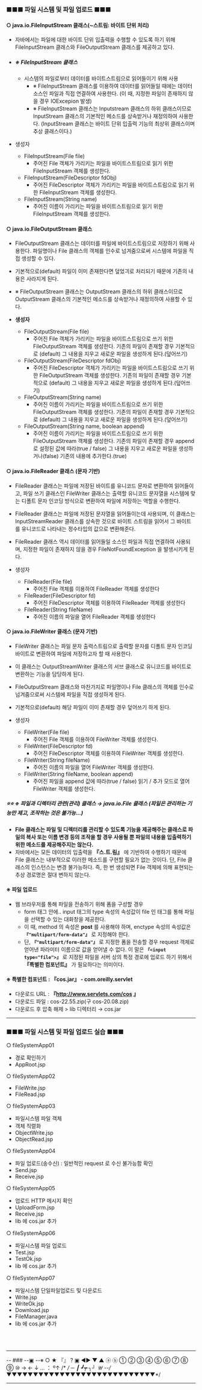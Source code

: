 ### ■■■ 파일 시스템 및 파일 업로드 ■■■
#### ○ java.io.FileInputStream 클래스(~스트림: 바이트 단위 처리)
  - 자바에서는 파일에 대한 바이트 단위 입출력을 수행할 수 있도록 하기 위해
    FileInputStream 클래스와 FileOutputStream 클래스를 제공하고 있다.

- #####  ※  FileInputStream 클래스
  - 시스템의 파일로부터 데이터를 바이트스트림으로 읽어들이기 위해 사용
    - ※ FileInputStream 클래스를 이용하여 데이터를 읽어들일 때에는
      데이터소스인 파일과 직접 연결하여 사용한다.
      (이 때, 지정한 파일이 존재하지 않을 경우 IOExcepion 발생)
    - ※ FileInputStream 클래스는 Inputstream 클래스의 하위 클래스이므로
      InputStream 클래스의 기본적인 메소드를 상속받거나 재정의하여 사용한다.
      (InputStream 클래스는 바이트 단위 입출력 기능의 최상위 클래스이며 추상 클래스이다.)

- 생성자
  - FileInputStream(File file)
     - 주어진 File 객체가 가리키는 파일을 바이트스트림으로 읽기 위한
     FileInputStream 객체를 생성한다.
  - FileInputStream(FileDescriptor fdObj)
     - 주어진 FileDescriptor 객체가 가리키는 파일을 바이트스트림으로 읽기 위한
     FileInputStream 객체를 생성한다.
  - FileInputStream(String name)
     - 주어진 이름이 가리키는 파일을 바이트스트림으로 읽기 위한
     FileInputStream 객체를 생성한다.

#### ○ java.io.FileOutputStream 클래스
  - FileOutputStream 클래스는
    데이터를 파일에 바이트스트림으로 저장하기 위해 사용한다.
    파일명이나 File 클래스의 객체를 인수로 넘겨줌으로써
    시스템에 파일을 직접 생성할 수 있다.
  - 기본적으로(default) 파일이 이미 존재한다면 덮었긔로 처리되기 때문에
     기존의 내용은 사라지게 된다.
  - ※ FileOutputStream 클래스는 OutputStream 클래스의 하위 클래스이므로 OutputStream 클래스의 기본적인 메소드를 상속받거나 재정의하여 사용할 수 있다.   

  - **생성자**
    - FileOutputStream(File file)
       - 주어진 File 객체가 가리키는 파일을 바이트스트림으로 쓰기 위한
       FileOutputStream 객체를 생성한다.
       기존의 파일이 존재할 경우 기본적으로 (default) 그 내용을 지우고
       새로운 파일을 생성하게 된다.(덮어쓰기)
    - FileOutputStream(FileDescriptor fdObj)
       - 주어진 FileDescriptor 객체가 가리키는 파일을 바이트스트림으로 쓰기 위한
       FileOutputStream 객체를 생성한다.
       기존의 파일이 존재할 경우 기본적으로 (default) 그 내용을 지우고
       새로운 파일을 생성하게 된다.(덮어쓰기)
    - FileOutputStream(String name)
       - 주어진 이름이 가리키는 파일을 바이트스트림으로 쓰기 위한
       FileOutputStream 객체를 생성한다.
       기존의 파일이 존재할 경우 기본적으로 (default) 그 내용을 지우고
       새로운 파일을 생성하게 된다.(덮어쓰기)
    - FileOutputStream(String name, boolean append)
       - 주어진 이름이 가리키는 파일을 바이트스트림으로 쓰기 위한
       FileOutputStream 객체를 생성한다.
       기존의 파일이 존재할 경우 append 로 설정된 값에 따라(true / false)
       그 내용을 지우고 새로운 파일을 생성하거나(false) 기존의 내용에 추가한다.(true)

#### ○ java.io.FileReader 클래스 (문자 기반)
  - FileReader 클래스는
    파일에 저장된 바이트를 유니코드 문자로 변환하여 읽어들이고,
    파일 쓰기 클래스인 FileWriter 클래스는
    출력할 유니코드 문자열을 시스템에 맞는 디폴트 문자 인코딩 방식으로 변환하여
    파일에 저장하는 역할을 수행한다.

  - FileReader 클래스는
    파일에 저장된 문자열을 읽어들이는데 사용되며,
    이 클래스는 InputStreamReader 클래스를 상속한 것으로
    바이트 스트림을 읽어서 그 바이트를 유니코드로 나타내는 정수타입의 값으로
    변환해준다.

  - FileReader 클래스 역시 데이터를 읽어들일 소스인 파일과 직접 연결하여 사용되며,
  지정한 파일이 존재하지 않을 경우 FileNotFoundException 을 발생시키게 된다.

  - 생성자 
    - FileReader(File file)
      - 주어진 File 객체를 이용하여 FileReader 객체를 생성한다
    - FileReader(FileDescriptor fd)
      - 주어진 FileDescriptor 객체를 이용하여 FileReader 객체를 생성한다
    - FileReader(String fileName)
      - 주어진 이름의 파일을 열어 FileReader 객체를 생성한다

#### ○ java.io.FileWriter 클래스 (문자 기반)
  - FileWriter 클래스는
    파일 문자 출력스트림으로 출력할 문자를 디폴트 문자 인코딩 바이트로 변환하여
    파일에 저장하고자 할 때 사용한다.
  - 이 클래스는 OutputStreamWriter 클래스의 서브 클래스로
    유니코드를 바이트로 변환하는 기능을 담당하게 된다.
  - FileOutputStream 클래스와 마찬가지로
    파일명이나 File 클래스의 객체를 인수로 넘겨줌으로써
    시스템에 파일을 직접 생성하게 된다.
  - 기본적으로(default) 해당 파일이 이미 존재할 경우 덮어쓰기 하게 된다.

- 생성자
  - FileWriter(File file)
    - 주어진 File 객체를 이용하여 FileWriter 객체를 생성한다.
  - FileWriter(FileDescriptor fd)
    - 주어진 FileDescriptor 객체를 이용하여 FileWriter 객체를 생성한다.
  - FileWriter(String fileName)
    - 주어진 이름의 파일을 열어 FileWriter 객체를 생성한다.
  - FileWriter(String fileName, boolean append)
    - 주어진 파일을  append 값에 따라(true / false)
          읽기 / 추가 모드로 열어 FileWriter 객체를 생성한다.

##### ⭐⭐ ※ 파일과 디렉터리 관련(관리) 클래스 → java.io.File 클래스 (파일은 관리하는 기능만 제고, 조작하는 것은 불가능...)
  - **File 클래스는 파일 및 디렉터리를 관리할 수 있도록 기능을 제공해주는 클래스로
    파일의 복사 또는 이름 변경 등의 조작을 할 경우 사용될 뿐
    파일의 내용을 입출력하기 위한 메소드를 제공해주지는 않는다.**
  - 자바에서는 모든 데이터의 입출력을 **『스.트.림』** 에 기반하여 수행하기 때문에 
    File 클래스는 내부적으로 이러한 메소드를 구현할 필요가 없는 것이다.
    단, File 클래스의 인스턴스는 변경 불가능하다.
    즉, 한 번 생성되면 File 객체에 의해 표현되는 추상 경로명은 절대 변하지 않는다.

#### ※ 파일 업로드
- 웹 브라우저를 통해 파일을 전송하기 위해 폼을 구성할 경우
  - form 태그 안에.. input 태그의 type 속성의 속성값이
    file 인 태그를 통해 파일을 선택할 수 있는 대화창을 제공한다.
  - 이 때, method 의 속성은 **post** 를 사용해야 하며,
    enctype 속성의 속성값은 **```『"multipart/form-data"』```** 로 지정해야 한다.
  - 단, **```『"multipart/form-data"』```** 로 지정한 폼을 전송할 경우
    request 객체로 얻어낸 파라미터 이름으로 값을 얻어낼 수 없다.
    이 말은 **```『<input type="file">』```** 로 지정된 파일을
    서버 상의 특정 경로에 업로드 하기 위해서 **『특별한 컴포넌트』** 가
    필요하다는 의미이다.

#### ※ 특별한 컴포넌트 : 『cos.jar』 - com.oreilly.servlet
  - 다운로드 URL : **『http://www.servlets.com/cos 』**
  - 다운로드 파일 : cos-22.55.zip(구 cos-20.08.zip)
  - 다운로드 후 압축 해제 > lib 디렉터리 → cos.jar


----------------------------------------------------------------
### ■■■ 파일 시스템 및 파일 업로드 실습 ■■■

○ fileSystemApp01
  - 경로 확인하기
  - AppRoot.jsp
  
○ fileSystemApp02
  - FileWrite.jsp
  - FileRead.jsp

○ fileSystemApp03
  - 파일시스템 파일 객체
  - 객체 직렬화
  - ObjectWrite.jsp
  - ObjectRead.jsp

○ fileSystemApp04
  - 파일 업로드(송수신) : 일반적인 request 로 수신 불가능함 확인
  - Send.jsp
  - Receive.jsp

○ fileSystemApp05
  - 업로드 HTTP 메시지 확인
  - UploadForm.jsp
  - Receive.jsp
  - lib 에 cos.jar 추가

○ fileSystemApp06
  - 파일시스템 파일 업로드
  - Test.jsp
  - TestOk.jsp
  - lib 에 cos.jar 추가

○ fileSystemApp07
  - 파일시스템 단일파일업로드 및 다운로드
  - Write.jsp
  - WriteOk.jsp
  - Download.jsp
  - FileManager.java
  - lib 에 cos.jar 추가

<br>
<br>

---
-- ### --▣ --※ ○ ★ 『』 ? ▣ ◀▶ ▼ ▲ ⓐ ⓑ ① ② ③ ④ ⑤ ⑥ ⑦ ⑧ ⑨ ⑩  →   ←  ↓  …  ： º↑ /* */  ─ ┃ ┛┯ ┐┘ ￦
--/*▼▼▼▼▼▼▼▼▼▼▼▼▼▼▼▼▼▼▼▼▼▼▼▼▼▼▼▼*/

---